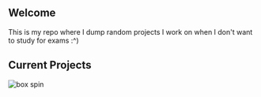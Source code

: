 ##  Welcome
This is my repo where I dump random projects I work on when I don't want to study for exams :^)
 
## Current Projects
<!---  ![cliphotest](https://user-images.githubusercontent.com/55419973/212254368-8acf8208-8d4b-4126-9289-03ec34fec686.gif) -->

![box spin](https://user-images.githubusercontent.com/55419973/228733426-1a8e095e-51ea-4318-8fbf-53bd668bc3ae.gif)
